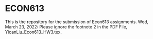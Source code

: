 # ECON613
This is the repository for the submission of Econ613 assignments. 
Wed, March 23, 2022: Please ignore the footnote 2 in the PDF File, YicanLiu_Econ613_HW3.tex.

